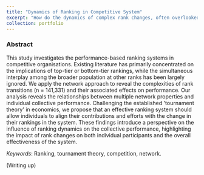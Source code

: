 ```yaml
---
title: "Dynamics of Ranking in Competitive System"
excerpt: "How do the dynamics of complex rank changes, often overlooked in competitive environments, hold the key to redefining success and challenging the established notions of tournament theory?"
collection: portfolio
---
```


### Abstract

This study investigates the performance-based ranking systems in competitive organisations. Existing literature has primarily concentrated on the implications of top-tier or bottom-tier rankings, while the simultaneous interplay among the broader population at other ranks has been largely ignored. We apply the network approach to reveal the complexities of rank transitions (n = 141,331) and their associated effects on performance. Our analysis reveals the relationships between multiple network properties and individual collective performance. Challenging the established 'tournament theory' in economics, we propose that an effective ranking system should allow individuals to align their contributions and efforts with the change in their rankings in the system. These findings introduce a perspective on the influence of ranking dynamics on the collective performance, highlighting the impact of rank changes on both individual participants and the overall effectiveness of the system.

*Keywords*: Ranking, tournament theory, competition, network.

(Writing up)
